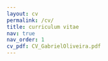 ```yaml
---
layout: cv
permalink: /cv/
title: curriculum vitae
nav: true
nav_order: 1
cv_pdf: CV_GabrielOliveira.pdf
---
```


